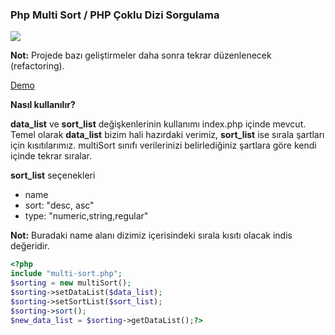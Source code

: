 ### Php Multi Sort / PHP Çoklu Dizi Sorgulama

<p>
  <img src="https://hasimyerli.com/projects/images/project-img/mas1.png">
</p>

**Not:** Projede bazı geliştirmeler daha sonra tekrar düzenlenecek (refactoring).


[Demo](https://hasimyerli.com/projects/dev/php-multi-sort/)


**Nasıl kullanılır?**

**data_list** ve **sort_list** değişkenlerinin kullanımı index.php içinde mevcut. Temel olarak **data_list**  bizim hali hazırdaki verimiz, **sort_list** ise sırala şartları için kısıtılarımız. multiSort sınıfı verilerinizi belirlediğiniz şartlara göre kendi içinde tekrar sıralar.

**sort_list** seçenekleri
- name
- sort: "desc, asc"
- type: "numeric,string,regular"

**Not:** Buradaki name alanı dizimiz içerisindeki sırala kısıtı olacak indis değeridir.

```php
<?php
include "multi-sort.php";
$sorting = new multiSort();
$sorting->setDataList($data_list);
$sorting->setSortList($sort_list);
$sorting->sort();
$new_data_list = $sorting->getDataList();?>
```
